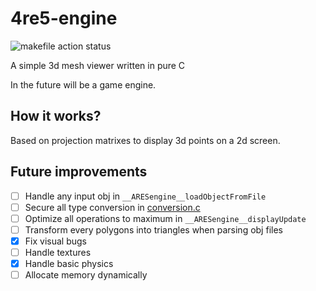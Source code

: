 # 4re5-engine

![makefile action status](https://github.com/4re5group/4re5-engine/actions/workflows/make.yml/badge.svg)

A simple 3d mesh viewer written in pure C

In the future will be a game engine.


## How it works?
Based on projection matrixes to display 3d points on a 2d screen.


## Future improvements
- [ ] Handle any input obj in `__ARESengine__loadObjectFromFile`
- [ ] Secure all type conversion in [conversion.c](./engine/conversions.c)
- [ ] Optimize all operations to maximum in `__ARESengine__displayUpdate`
- [ ] Transform every polygons into triangles when parsing obj files
- [x] Fix visual bugs
- [ ] Handle textures
- [x] Handle basic physics
- [ ] Allocate memory dynamically